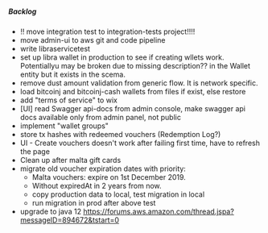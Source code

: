 ##### Backlog
- !! move integration test to integration-tests project!!!!
- move admin-ui to aws git and code pipeline
- write libraservicetest
- set up libra wallet in production to see if creating wllets work. Potentiallyu may be broken due to missing 
    description?? in the Wallet entity but it exists in the scema.
- remove dust amount validation from generic flow. It is network specific.
- load bitcoinj and bitcoinj-cash wallets from files if exist, else restore
- add "terms of service" to wix
- [UI] read Swagger api-docs from admin console, make swagger api docs available only from admin panel, not public
- implement "wallet groups"
- store tx hashes with redeemed vouchers (Redemption Log?)
- UI - Create vouchers doesn't work after failing first time, have to refresh the page 
- Clean up after malta gift cards
- migrate old voucher expiration dates with priority:
    - Malta vouchers: expire on 1st December 2019.
    - Without expiredAt in 2 years from now.
    - copy production data to local, test migration in local
    - run migration in prod after above test
- upgrade to java 12 https://forums.aws.amazon.com/thread.jspa?messageID=894672&tstart=0
